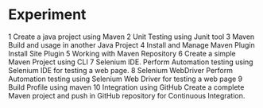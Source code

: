 
# Experiment
1	Create a java project using Maven
2	Unit Testing using Junit tool
3	Maven Build and usage in another Java Project
4	Install and Manage Maven Plugin Install Site Plugin
5	Working with Maven Repository
6	Create a simple Maven Project using CLI
7	Selenium IDE. Perform Automation testing using Selenium IDE for testing a web page.
8	Selenium WebDriver Perform Automation testing using Selenium Web Driver for testing a web page
9	Build Profile using maven
10	Integration using GitHub Create a complete Maven project and push in GitHub repository for Continuous Integration.
